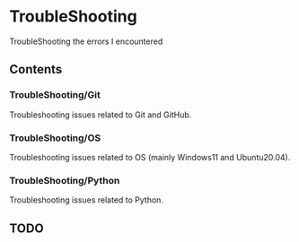 # TroubleShooting
TroubleShooting the errors I encountered

## Contents

### TroubleShooting/Git
Troubleshooting issues related to Git and GitHub.
### TroubleShooting/OS
Troubleshooting issues related to OS (mainly Windows11 and Ubuntu20.04).
### TroubleShooting/Python
Troubleshooting issues related to Python.

## TODO
